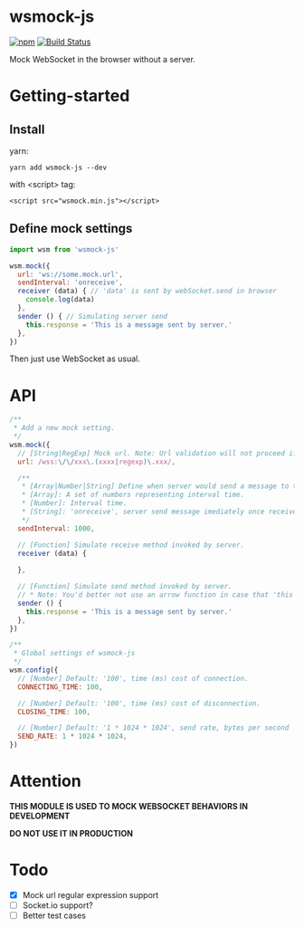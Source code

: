 # wsmock-js

[![npm](https://img.shields.io/npm/v/wsmock-js.svg)](https://www.npmjs.com/package/wsmock-js)
[![Build Status](https://travis-ci.org/ChuChencheng/wsmock-js.svg?branch=master)](https://travis-ci.org/ChuChencheng/wsmock-js)

Mock WebSocket in the browser without a server.

# Getting-started

## Install

yarn:

`yarn add wsmock-js --dev`

with &lt;script&gt; tag:

`<script src="wsmock.min.js"></script>`

## Define mock settings

```javascript
import wsm from 'wsmock-js'

wsm.mock({
  url: 'ws://some.mock.url',
  sendInterval: 'onreceive',
  receiver (data) { // 'data' is sent by webSocket.send in browser
    console.log(data)
  },
  sender () { // Simulating server send
    this.response = 'This is a message sent by server.'
  },
})
```

Then just use WebSocket as usual.

# API

```javascript
/**
 * Add a new mock setting.
 */
wsm.mock({
  // [String|RegExp] Mock url. Note: Url validation will not proceed if WHATWG URL API is not supported by browser (e.g. IE).
  url: /wss:\/\/xxx\.(xxxx|regexp)\.xxx/,

  /** 
   * [Array|Number|String] Define when server would send a message to the browser. 
   * [Array]: A set of numbers representing interval time.
   * [Number]: Interval time.
   * [String]: 'onreceive', server send message imediately once receive data from the browser.
   */
  sendInterval: 1000,

  // [Function] Simulate receive method invoked by server.
  receiver (data) {
    
  },

  // [Function] Simulate send method invoked by server.
  // * Note: You'd better not use an arrow function in case that 'this' does not point to setting object.
  sender () {
    this.response = 'This is a message sent by server.'
  },
})

/**
 * Global settings of wsmock-js
 */
wsm.config({
  // [Number] Default: '100', time (ms) cost of connection.
  CONNECTING_TIME: 100,

  // [Number] Default: '100', time (ms) cost of disconnection.
  CLOSING_TIME: 100,

  // [Number] Default: '1 * 1024 * 1024', send rate, bytes per second
  SEND_RATE: 1 * 1024 * 1024,
})
```

# Attention

**THIS MODULE IS USED TO MOCK WEBSOCKET BEHAVIORS IN DEVELOPMENT**

**DO NOT USE IT IN PRODUCTION**

# Todo

* [x] Mock url regular expression support
* [ ] Socket.io support?
* [ ] Better test cases

